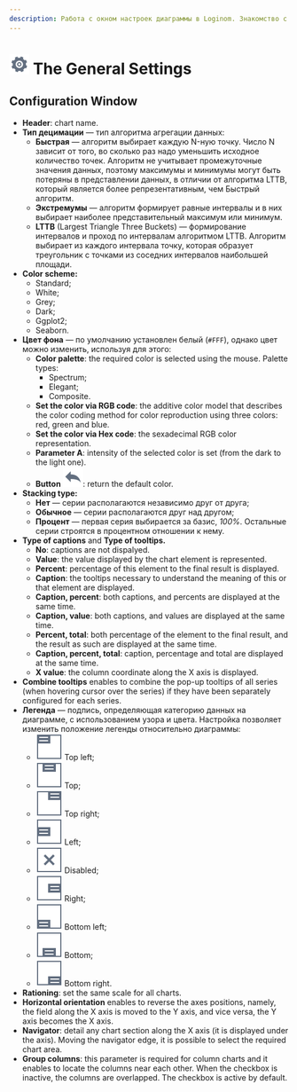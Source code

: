 ```yaml
---
description: Работа с окном настроек диаграммы в Loginom. Знакомство с интерфейсом. Установка заголовков, типов децимации, цветовых схем, фонов, накопления, меток, подсказок. Нормирование данных. Включение и настройка анимации.
---
```

# ![](./../../images/icons/common/toolbar-controls/setup_default.svg) The General Settings

## Configuration Window

* **Header**: chart name.
* **Тип децимации** — тип алгоритма агрегации данных:
   * **Быстрая** — алгоритм выбирает каждую N-ную точку. Число N зависит от того, во сколько раз надо уменьшить исходное количество точек. Алгоритм не учитывает промежуточные значения данных, поэтому максимумы и минимумы могут быть потеряны в представлении данных, в отличии от алгоритма LTTB, который является более репрезентативным, чем Быстрый алгоритм.
   * **Экстремумы** — алгоритм формирует равные интервалы и в них выбирает наиболее представительный максимум или минимум.
   * **LTTB** (Largest Triangle Three Buckets) — формирование интервалов и проход по интервалам алгоритмом LTTB. Алгоритм выбирает из каждого интервала точку, которая образует треугольник с точками из соседних интервалов наибольшей площади.
* **Color scheme:**
   * Standard;
   * White;
   * Grey;
   * Dark;
   * Ggplot2;
   * Seaborn.
* **Цвет фона** — по умолчанию установлен белый (`#FFF`), однако цвет можно изменить, используя для этого:
   * **Color palette**: the required color is selected using the mouse. Palette types:
      * Spectrum;
      * Elegant;
      * Composite.
   * **Set the color via RGB code**: the additive color model that describes the color coding method for color reproduction using three colors: red, green and blue.
   * **Set the color via Hex code**: the sexadecimal RGB color representation.
   * **Parameter A**: intensity of the selected color is set (from the dark to the light one).
   * **Button** ![](./../../images/icons/common/toolbar-controls/undo_default.svg): return the default color.
* **Stacking type:**
   * **Нет** — серии располагаются независимо друг от друга;
   * **Обычное** — серии располагаются друг над другом;
   * **Процент** — первая серия выбирается за базис, *100%*. Остальные серии строятся в процентном отношении к нему.
* **Type of captions** and **Type of tooltips.**
   * **No**: captions are not dispalyed.
   * **Value**: the value displayed by the chart element is represented.
   * **Percent**: percentage of this element to the final result is displayed.
   * **Caption**: the tooltips necessary to understand the meaning of this or that element are displayed.
   * **Caption, percent**: both captions, and percents are displayed at the same time.
   * **Caption, value**: both captions, and values are displayed at the same time.
   * **Percent, total**: both percentage of the element to the final result, and the result as such are displayed at the same time.
   * **Caption, percent, total**: caption, percentage and total are displayed at the same time.
   * **X value**: the column coordinate along the X axis is displayed.
* **Combine tooltips** enables to combine the pop-up tooltips of all series (when hovering cursor over the series) if they have been separately configured for each series.
* **Легенда** — подпись, определяющая категорию данных на диаграмме, с использованием узора и цвета. Настройка позволяет изменить положение легенды относительно диаграммы:
   * ![](./../../images/icons/viewers/chart/legend-alignments/legend-alignments-left-top_default.svg) Top left;
   * ![](./../../images/icons/viewers/chart/legend-alignments/legend-alignments-top_default.svg) Top;
   * ![](./../../images/icons/viewers/chart/legend-alignments/legend-alignments-right-top_default.svg) Top right;
   * ![](./../../images/icons/viewers/chart/legend-alignments/legend-alignments-left_default.svg) Left;
   * ![](./../../images/icons/viewers/chart/legend-alignments/legend-alignments-disabled_default.svg) Disabled;
   * ![](./../../images/icons/viewers/chart/legend-alignments/legend-alignments-right_default.svg) Right;
   * ![](./../../images/icons/viewers/chart/legend-alignments/legend-alignments-left-bottom_default.svg) Bottom left;
   * ![](./../../images/icons/viewers/chart/legend-alignments/legend-alignments-bottom_default.svg) Bottom;
   * ![](./../../images/icons/viewers/chart/legend-alignments/legend-alignments-right-bottom_default.svg) Bottom right.
* **Rationing**: set the same scale for all charts.
* **Horizontal orientation** enables to reverse the axes positions, namely, the field along the X axis is moved to the Y axis, and vice versa, the Y axis becomes the X axis.
* **Navigator**: detail any chart section along the X axis (it is displayed under the axis). Moving the navigator edge, it is possible to select the required chart area.
* **Group columns**: this parameter is required for column charts and it enables to locate the columns near each other. When the checkbox is inactive, the columns are overlapped. The checkbox is active by default.
